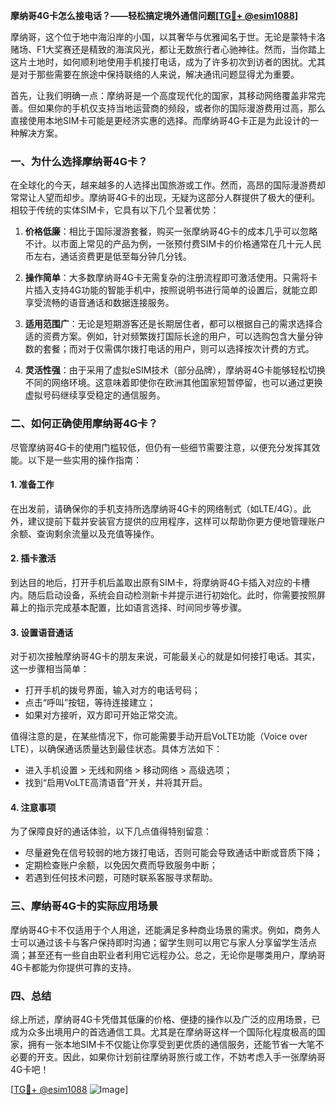 **摩纳哥4G卡怎么接电话？——轻松搞定境外通信问题[[TG💪+ @esim1088](https://t.me/s/esim1088)]**

摩纳哥，这个位于地中海沿岸的小国，以其奢华与优雅闻名于世。无论是蒙特卡洛赌场、F1大奖赛还是精致的海滨风光，都让无数旅行者心驰神往。然而，当你踏上这片土地时，如何顺利地使用手机接打电话，成为了许多初次到访者的困扰。尤其是对于那些需要在旅途中保持联络的人来说，解决通讯问题显得尤为重要。

首先，让我们明确一点：摩纳哥是一个高度现代化的国家，其移动网络覆盖非常完善。但如果你的手机仅支持当地运营商的频段，或者你的国际漫游费用过高，那么直接使用本地SIM卡可能是更经济实惠的选择。而摩纳哥4G卡正是为此设计的一种解决方案。

### **一、为什么选择摩纳哥4G卡？**

在全球化的今天，越来越多的人选择出国旅游或工作。然而，高昂的国际漫游费却常常让人望而却步。摩纳哥4G卡的出现，无疑为这部分人群提供了极大的便利。相较于传统的实体SIM卡，它具有以下几个显著优势：

1. **价格低廉**：相比于国际漫游套餐，购买一张摩纳哥4G卡的成本几乎可以忽略不计。以市面上常见的产品为例，一张预付费SIM卡的价格通常在几十元人民币左右，通话资费更是低至每分钟几分钱。
   
2. **操作简单**：大多数摩纳哥4G卡无需复杂的注册流程即可激活使用。只需将卡片插入支持4G功能的智能手机中，按照说明书进行简单的设置后，就能立即享受流畅的语音通话和数据连接服务。

3. **适用范围广**：无论是短期游客还是长期居住者，都可以根据自己的需求选择合适的资费方案。例如，针对频繁拨打国际长途的用户，可以选购包含大量分钟数的套餐；而对于仅需偶尔拨打电话的用户，则可以选择按次计费的方式。

4. **灵活性强**：由于采用了虚拟eSIM技术（部分品牌），摩纳哥4G卡能够轻松切换不同的网络环境。这意味着即使你在欧洲其他国家短暂停留，也可以通过更换虚拟号码继续享受稳定的通信服务。

### **二、如何正确使用摩纳哥4G卡？**

尽管摩纳哥4G卡的使用门槛较低，但仍有一些细节需要注意，以便充分发挥其效能。以下是一些实用的操作指南：

#### **1. 准备工作**
在出发前，请确保你的手机支持所选摩纳哥4G卡的网络制式（如LTE/4G）。此外，建议提前下载并安装官方提供的应用程序，这样可以帮助你更方便地管理账户余额、查询剩余流量以及充值等操作。

#### **2. 插卡激活**
到达目的地后，打开手机后盖取出原有SIM卡，将摩纳哥4G卡插入对应的卡槽内。随后启动设备，系统会自动检测新卡并提示进行初始化。此时，你需要按照屏幕上的指示完成基本配置，比如语言选择、时间同步等步骤。

#### **3. 设置语音通话**
对于初次接触摩纳哥4G卡的朋友来说，可能最关心的就是如何接打电话。其实，这一步骤相当简单：
- 打开手机的拨号界面，输入对方的电话号码；
- 点击“呼叫”按钮，等待连接建立；
- 如果对方接听，双方即可开始正常交流。

值得注意的是，在某些情况下，你可能需要手动开启VoLTE功能（Voice over LTE），以确保通话质量达到最佳状态。具体方法如下：
- 进入手机设置 > 无线和网络 > 移动网络 > 高级选项；
- 找到“启用VoLTE高清语音”开关，并将其开启。

#### **4. 注意事项**
为了保障良好的通话体验，以下几点值得特别留意：
- 尽量避免在信号较弱的地方拨打电话，否则可能会导致通话中断或音质下降；
- 定期检查账户余额，以免因欠费而导致服务中断；
- 若遇到任何技术问题，可随时联系客服寻求帮助。

### **三、摩纳哥4G卡的实际应用场景**

摩纳哥4G卡不仅适用于个人用途，还能满足多种商业场景的需求。例如，商务人士可以通过该卡与客户保持即时沟通；留学生则可以用它与家人分享留学生活点滴；甚至还有一些自由职业者利用它远程办公。总之，无论你是哪类用户，摩纳哥4G卡都能为你提供可靠的支持。

### **四、总结**

综上所述，摩纳哥4G卡凭借其低廉的价格、便捷的操作以及广泛的应用场景，已成为众多出境用户的首选通信工具。尤其是在摩纳哥这样一个国际化程度极高的国家，拥有一张本地SIM卡不仅能让你享受到更优质的通信服务，还能节省一大笔不必要的开支。因此，如果你计划前往摩纳哥旅行或工作，不妨考虑入手一张摩纳哥4G卡吧！

[[TG💪+ @esim1088](https://t.me/s/esim1088) ![Image](https://i.postimg.cc/4NQfJmqS/Snipaste-2025-05-13-00-14-12.png)]